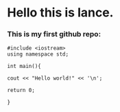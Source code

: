 # Hello this is lance. 
### This is my first github repo:
```
#include <iostream>
using namespace std;

int main(){

cout << "Hello world!" << '\n';

return 0; 

}
```
